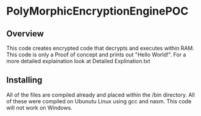 # PolyMorphicEncryptionEnginePOC
## Overview
This code creates encrypted code that decrypts and executes within RAM. This code is only a Proof of concept and prints out "Hello World!".
For a more detailed explaination look at Detailed Explination.txt
## Installing
 All of the files are compiled already and placed within the /bin directory. All of these were compiled on Ubunutu Linux using gcc and nasm.
 This code will not work on Windows.
 
